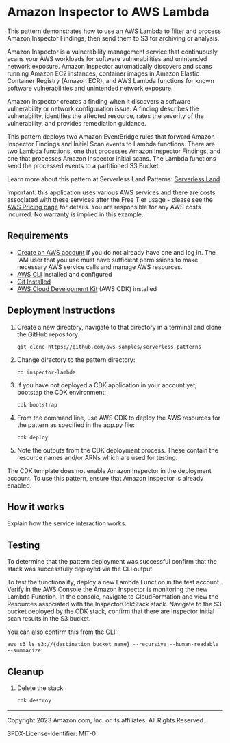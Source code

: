 # Amazon Inspector to AWS Lambda

This pattern demonstrates how to use an AWS Lambda to filter and process Amazon Inspector Findings, then send them to S3 for archiving or analysis.

Amazon Inspector is a vulnerability management service that continuously scans your AWS workloads for software vulnerabilities and unintended network exposure. Amazon Inspector automatically discovers and scans running Amazon EC2 instances, container images in Amazon Elastic Container Registry (Amazon ECR), and AWS Lambda functions for known software vulnerabilities and unintended network exposure.

Amazon Inspector creates a finding when it discovers a software vulnerability or network configuration issue. A finding describes the vulnerability, identifies the affected resource, rates the severity of the vulnerability, and provides remediation guidance.

This pattern deploys two Amazon EventBridge rules that forward Amazon Inspector Findings and Initial Scan events to Lambda functions. There are two Lambda functions, one that processes Amazon Inspector Findings, and one that processes Amazon Inspector initial scans. The Lambda functions send the processed events to a partitioned S3 Bucket.

Learn more about this pattern at Serverless Land Patterns: [Serverless Land](https://serverlessland.com/patterns/inspector-lambda)

Important: this application uses various AWS services and there are costs associated with these services after the Free Tier usage - please see the [AWS Pricing page](https://aws.amazon.com/pricing/) for details. You are responsible for any AWS costs incurred. No warranty is implied in this example.

## Requirements

* [Create an AWS account](https://portal.aws.amazon.com/gp/aws/developer/registration/index.html) if you do not already have one and log in. The IAM user that you use must have sufficient permissions to make necessary AWS service calls and manage AWS resources.
* [AWS CLI](https://docs.aws.amazon.com/cli/latest/userguide/install-cliv2.html) installed and configured
* [Git Installed](https://git-scm.com/book/en/v2/Getting-Started-Installing-Git)
* [AWS Cloud Development Kit](https://docs.aws.amazon.com/cdk/v2/guide/getting_started.html) (AWS CDK) installed

## Deployment Instructions

1. Create a new directory, navigate to that directory in a terminal and clone the GitHub repository:
    ``` 
    git clone https://github.com/aws-samples/serverless-patterns
    ```
2. Change directory to the pattern directory:
    ```
    cd inspector-lambda
    ```
3. If you have not deployed a CDK application in your account yet, bootstap the CDK environment:
    ```
    cdk bootstrap
    ```
4. From the command line, use AWS CDK to deploy the AWS resources for the pattern as specified in the app.py file:
    ```
    cdk deploy
    ```

5. Note the outputs from the CDK deployment process. These contain the resource names and/or ARNs which are used for testing.

The CDK template does not enable Amazon Inspector in the deployment account. To use this pattern, ensure that Amazon Inspector is already enabled. 

## How it works

Explain how the service interaction works.

## Testing

To determine that the pattern deployment was successful confirm that the stack was successfully deployed via the CLI output. 

To test the functionality, deploy a new Lambda Function in the test account. Verify in the AWS Console the Amazon Inspector is monitoring the new Lambda Function. In the console, navigate to CloudFormation and view the Resources associated with the InspectorCdkStack stack. Navigate to the S3 bucket deployed by the CDK stack, confirm that there are Inspector initial scan results in the S3 bucket. 

You can also confirm this from the CLI:
```
aws s3 ls s3://{destination bucket name} --recursive --human-readable --summarize
```

## Cleanup
 
1. Delete the stack
    ```bash
    cdk destroy
    ```

----
Copyright 2023 Amazon.com, Inc. or its affiliates. All Rights Reserved.

SPDX-License-Identifier: MIT-0
